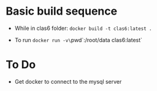 # Basic build sequence
* While in clas6 folder:
`docker build -t clas6:latest .`

* To run
`docker run -v\`pwd\`:/root/data clas6:latest`

# To Do
* Get docker to connect to the mysql server
